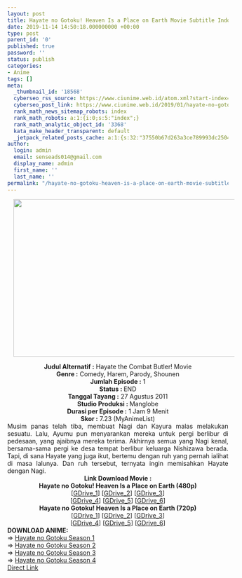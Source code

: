 ```yaml
---
layout: post
title: Hayate no Gotoku! Heaven Is a Place on Earth Movie Subtitle Indonesia
date: 2019-11-14 14:50:18.000000000 +00:00
type: post
parent_id: '0'
published: true
password: ''
status: publish
categories:
- Anime
tags: []
meta:
  _thumbnail_id: '18568'
  cyberseo_rss_source: https://www.ciunime.web.id/atom.xml?start-index=1951&max-results=150
  cyberseo_post_link: https://www.ciunime.web.id/2019/01/hayate-no-gotoku-heaven-is-place-on.html
  rank_math_news_sitemap_robots: index
  rank_math_robots: a:1:{i:0;s:5:"index";}
  rank_math_analytic_object_id: '3368'
  kata_make_header_transparent: default
  _jetpack_related_posts_cache: a:1:{s:32:"37550b67d263a3ce789993dc25046c5f";a:2:{s:7:"expires";i:1652987128;s:7:"payload";a:0:{}}}
author:
  login: admin
  email: senseads014@gmail.com
  display_name: admin
  first_name: ''
  last_name: ''
permalink: "/hayate-no-gotoku-heaven-is-a-place-on-earth-movie-subtitle-indonesia/"
---
```

<div class="separator" style="clear: both; text-align: center;"><a href="https://2.bp.blogspot.com/-V67jKF4G2eY/XEql6YON4AI/AAAAAAAAIYI/osOvvKoETlo-nPo--uAN77EcmU58gDYFgCLcBGAs/s1600/Hayate%2Bno%2BGotoku%2521%2BHeaven%2BIs%2Ba%2BPlace%2Bon%2BEarth.jpg" imageanchor="1" style="margin-left: 1em; margin-right: 1em;"><img border="0" data-original-height="720" data-original-width="1280" height="360" src="{{ site.baseurl }}/assets/2019/11/Hayate%2Bno%2BGotoku%2521%2BHeaven%2BIs%2Ba%2BPlace%2Bon%2BEarth.jpg" width="640" /></a></div>
<p>
<div style="text-align: center;"><b>Judul</b><b><b> Alternatif</b> :</b> Hayate the Combat Butler! Movie</div>
<div style="text-align: center;"><b><b>Genre :</b></b> Comedy, Harem, Parody, Shounen</div>
<div style="text-align: center;"><b>Jumlah Episode :</b> 1<br /><b>Status :&nbsp;</b>END<br /><b>Tanggal Tayang :</b> 27 Agustus 2011<br /><b>Studio Produksi : </b>Manglobe<br /><b>Durasi per Episode :</b> 1 Jam 9 Menit</div>
<div style="text-align: center;"><b>Skor :</b> 7.23 (MyAnimeList)</div>
<div style="text-align: center;"></div>
<div style="text-align: justify;">Musim panas telah tiba, membuat Nagi dan Kayura malas melakukan sesuatu. Lalu, Ayumu pun menyarankan mereka untuk pergi berlibur di pedesaan, yang ajaibnya mereka terima. Akhirnya semua yang Nagi kenal, bersama-sama pergi ke desa tempat berlibur keluarga Nishizawa berada. Tapi, di sana Hayate yang juga ikut, bertemu dengan ruh yang pernah ialihat di masa lalunya. Dan ruh tersebut, ternyata ingin memisahkan Hayate dengan Nagi.</div>
<div style="text-align: justify;"></div>
<div style="text-align: justify;"></div>
<div style="text-align: center;"><b>Link Download Movie :</b></div>
<div style="text-align: center;"></div>
<div style="text-align: center;"><b>Hayate no Gotoku! Heaven Is a Place on Earth (480p)</b><br />[<a href="https://drive.google.com/uc?id=1m8oAw9sterPg6BhD-yL4TJkAo2jFobqL" target="_blank" rel="noopener">GDrive_1</a>] [<a href="https://drive.google.com/uc?id=1B9JPdQjo7mCsaA0kISxtRJdVGPTh8Z-6" target="_blank" rel="noopener">GDrive_2</a>] [<a href="https://drive.google.com/uc?id=150pBZRli5gqOVn9AE0rUWcfzLaM2AXlh" target="_blank" rel="noopener">GDrive_3</a>]<br />[<a href="https://drive.google.com/uc?id=16acYWPvaM5gCVIMLuW2eI3iwbQKc1aJ4" target="_blank" rel="noopener">GDrive_4</a>] [<a href="https://drive.google.com/uc?id=1YNcf94SHQ9uT_kw-YKxt_QNaS2zzG5u4" target="_blank" rel="noopener">GDrive_5</a>] [<a href="https://drive.google.com/uc?export=download&amp;id=0B-jBW8PbVeQITUZNTF9XWjhwcEU" target="_blank" rel="noopener">GDrive_6</a>]</div>
<div style="text-align: center;"><b>Hayate no Gotoku! Heaven Is a Place on Earth (720p)</b><br />[<a href="https://drive.google.com/uc?id=1SD7XmAn9270sprSC7ZktHgkhFEg2oTUO" target="_blank" rel="noopener">GDrive_1</a>] [<a href="https://drive.google.com/uc?id=11edyDzVdxIyDFV53LHXDoH2GMoYTjoJO" target="_blank" rel="noopener">GDrive_2</a>] [<a href="https://drive.google.com/uc?id=1e55XWM971OT5mnPjynyVQCJpBqlA01qA" target="_blank" rel="noopener">GDrive_3</a>]<br />[<a href="https://drive.google.com/uc?id=1r2TevAC7EpOcRmZMcQulA9q051LxRnub" target="_blank" rel="noopener">GDrive_4</a>] [<a href="https://drive.google.com/uc?id=1VeQyWCb6vNmsTr-5Dl8YUfWMiV1exf2P" target="_blank" rel="noopener">GDrive_5</a>] [<a href="https://drive.google.com/uc?export=download&amp;id=0B-jBW8PbVeQIQkU1ZmV0MzAtV28" target="_blank" rel="noopener">GDrive_6</a>]
<div style="text-align: left;"></div>
<div style="text-align: left;"></div>
<div style="text-align: left;"><b>DOWNLOAD ANIME:</b></div>
<div style="text-align: left;"></div>
<div style="text-align: left;">=&gt;&nbsp;<a href="https://www.ciunime.web.id/2019/07/hayate-no-gotoku-season-1-episode-01-52.html" target="_blank" rel="noopener">Hayate no Gotoku Season 1</a></div>
<div style="text-align: left;">=&gt;&nbsp;<a href="https://www.ciunime.web.id/2019/07/hayate-no-gotoku-season-2-episode-01-25.html" target="_blank" rel="noopener">Hayate no Gotoku Season 2</a></div>
<div style="text-align: left;">=&gt;&nbsp;<a href="https://www.ciunime.web.id/2019/07/hayate-no-gotoku-season-3-episode-01-12.html" target="_blank" rel="noopener">Hayate no Gotoku Season 3</a></div>
<div style="text-align: left;">=&gt;&nbsp;<a href="https://www.ciunime.web.id/2019/07/hayate-no-gotoku-season-4-episode-01-12.html" target="_blank" rel="noopener">Hayate no Gotoku Season 4</a></div>
<div style="text-align: left;"></div>
</div>
<link rel="stylesheet" href="https://cdnjs.cloudflare.com/ajax/libs/font-awesome/4.7.0/css/font-awesome.min.css" />
<div class="divbtn"> <a href="https://handymansurrender.com/fihup8buzv?key=94550f7ce39444073321dde3b8782f97" class="btn"><i class="fa fa-download"></i> Direct Link</a> </div>
